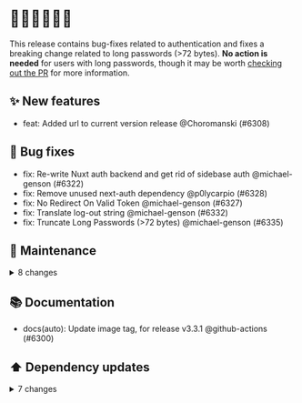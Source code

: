 # 🍴🍴🍴🍴🍴🍴

This release contains bug-fixes related to authentication and fixes a breaking change related to long passwords (>72 bytes). **No action is needed** for users with long passwords, though it may be worth [checking out the PR](https://github.com/mealie-recipes/mealie/pull/6335) for more information.

## ✨ New features

- feat: Added url to current version release @Choromanski (#6308)

## 🐛 Bug fixes

- fix: Re-write Nuxt auth backend and get rid of sidebase auth @michael-genson (#6322)
- fix: Remove unused next-auth dependency @p0lycarpio (#6328)
- fix: No Redirect On Valid Token @michael-genson (#6327)
- fix: Translate log-out string @michael-genson (#6332)
- fix: Truncate Long Passwords (>72 bytes) @michael-genson (#6335)

## 🧰 Maintenance

<details>
<summary>8 changes</summary>

- chore(l10n): Crowdin locale sync @github-actions (#6268)
- chore(l10n): New Crowdin updates @hay-kot (#6273)
- chore(l10n): New Crowdin updates @hay-kot (#6309)
- chore(l10n): New Crowdin updates @hay-kot (#6313)
- chore(l10n): New Crowdin updates @hay-kot (#6317)
- chore(l10n): Crowdin locale sync @github-actions (#6318)
- chore(auto): Update pre-commit hooks @github-actions (#6324)
- chore(l10n): New Crowdin updates @hay-kot (#6320)
</details>

## 📚 Documentation

- docs(auto): Update image tag, for release v3.3.1 @github-actions (#6300)

## ⬆️ Dependency updates

<details>
<summary>7 changes</summary>

- chore(deps): update node.js to 2bb201f @renovate (#6295)
- chore(deps): update dependency openai to v2.0.1 @renovate (#6296)
- chore(deps): update dependency authlib to v1.6.5 @renovate (#6299)
- chore(deps): update dependency ruff to v0.13.3 @renovate (#6301)
- chore(deps): update dependency openai to v2.1.0 @renovate (#6302)
- chore(deps): update dependency pylint to v3.3.9 @renovate (#6321)
- chore(deps): update dependency ruff to ^0.14.0 @renovate (#6334)
</details>